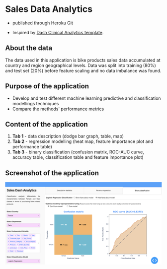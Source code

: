 # Sales Data Analytics
* published through Heroku Git

* Inspired by [Dash Clinical Analytics template](https://dash-gallery.plotly.host/dash-clinical-analytics/).

## About the data
The data used in this application is bike products sales data accumulated at 
country and region geographical levels. Data was split into training (80%) and 
test set (20%) before feature scaling and no data imbalance was found. 

## Purpose of the application
* Develop and test different machine learning predictive and classification modellings techniques
* Compare the methods' performance metrics

## Content of the application
1. **Tab 1** - data description (dodge bar graph, table, map)
2. **Tab 2** - regression modelling (heat map, feature importance plot and performance table)
3. **Tab 3** - binary classification (confusion matrix, ROC-AUC curve, accuracy table, classification table 
and feature importance plot)

## Screenshot of the application
![screenshot](img/DASH.png)
